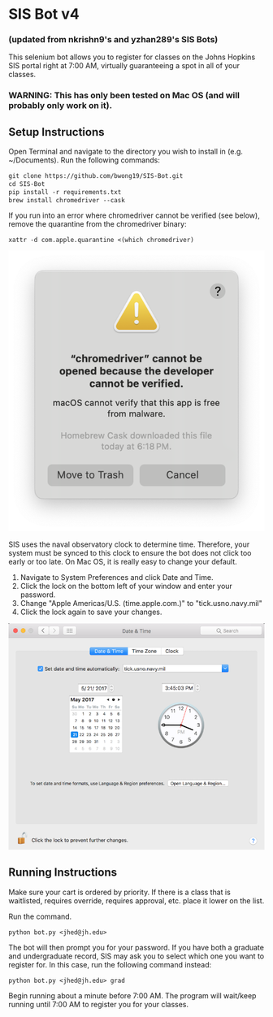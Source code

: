# SIS Bot v4 #
### (updated from nkrishn9's and yzhan289's SIS Bots)  ###

This selenium bot allows you to register for classes on the Johns Hopkins SIS portal right at 7:00 AM, virtually guaranteeing a spot in all of your classes.

### WARNING: This has only been tested on Mac OS (and will probably only work on it). ###

## Setup Instructions ##
Open Terminal and navigate to the directory you wish to install in (e.g. ~/Documents). Run the following commands:
```
git clone https://github.com/bwong19/SIS-Bot.git
cd SIS-Bot
pip install -r requirements.txt
brew install chromedriver --cask
```

If you run into an error where chromedriver cannot be verified (see below), remove the quarantine from the chromedriver binary:

```
xattr -d com.apple.quarantine <(which chromedriver)
```

![chromedriver error](./chromedriver_error.png "chromedriver error")

SIS uses the naval observatory clock to determine time. Therefore, your system must be synced to this clock to ensure the bot does not click too early or too late. On Mac OS, it is really easy to change your default.

1. Navigate to System Preferences and click Date and Time.
2. Click the lock on the bottom left of your window and enter your password.
3. Change "Apple Americas/U.S. (time.apple.com.)" to "tick.usno.navy.mil"
4. Click the lock again to save your changes.

![time instructions](./time_instruct.png "Time instructions")


## Running Instructions ##
Make sure your cart is ordered by priority. If there is a class that is waitlisted, requires override, requires approval, etc. place it lower on the list.

Run the command.
```
python bot.py <jhed@jh.edu>
```
The bot will then prompt you for your password.
If you have both a graduate and undergraduate record, SIS may ask you to select which one you want to register for. In this case, run the following command instead:
```
python bot.py <jhed@jh.edu> grad
```

Begin running about a minute before 7:00 AM. The program will wait/keep running until 7:00 AM to register you for your classes.
